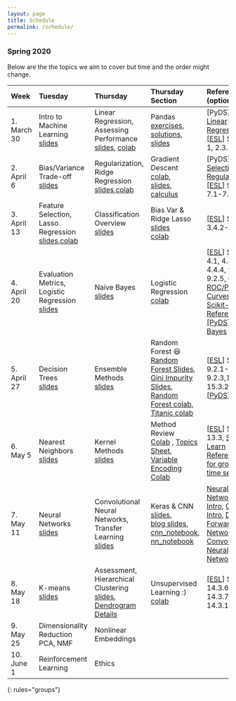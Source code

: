 ```yaml
---
layout: page
title: Schedule
permalink: /schedule/
---
```



### Spring 2020

Below are the the topics we aim to cover but time and the order might change.


| Week          | Tuesday       | Thursday   | Thursday Section | References  (optional)| Assignment  |
|:--------------|:--------------------|:-------------------|:-------------------|:-------------|:------------
|1. March 30 |Intro to Machine Learning<br>[slides](https://canvas.uw.edu/courses/1371982/files/folder/Lectures/lec1?preview=63527606)| Linear Regression, Assessing Performance <br> [slides](https://canvas.uw.edu/courses/1371982/files/folder/Lectures/lec02?preview=63576180), [colab](https://colab.research.google.com/drive/1zHaXZnh35ab99puBpj8Gpik7GGo0Qh9M)| Pandas<br>[exercises](https://drive.google.com/a/uw.edu/file/d/1RCUHIos_-Rvk9wwj_G24rFmpQe3veC55/view?usp=sharing), [solutions](https://drive.google.com/a/uw.edu/file/d/1wXMMJQnaXvMr_1pnU23JD0NK8_LJ_TvW/view?usp=sharing), [slides](https://canvas.uw.edu/courses/1371982/files/folder/Labs/lab1?preview=63588246)| [PyDS] [Intro](https://jakevdp.github.io/PythonDataScienceHandbook/05.01-what-is-machine-learning.html), [Linear Regression](https://jakevdp.github.io/PythonDataScienceHandbook/05.06-linear-regression.html); [[ESL](https://web.stanford.edu/~hastie/Papers/ESLII.pdf)] Section 1, 2.3.1 |[HW0]({{base.url}}../homework#HW0) due April 8th|
|2. April 6| Bias/Variance Trade-off <br> [slides](https://canvas.uw.edu/courses/1371982/files/folder/Lectures/lec03)| Regularization, Ridge Regression<br>[slides](https://canvas.uw.edu/courses/1371982/files/folder/Lectures/lec04),[colab](https://colab.research.google.com/drive/1F1C-nhmiZISCFpNCVMIeSjclZo8DhA_6)|Gradient Descent<br>[colab](https://drive.google.com/a/uw.edu/file/d/1DMQjNNLQKxlXmlpVOVayRNIq-Wzcd0LK/view?usp=sharing),<br>[slides](https://canvas.uw.edu/courses/1371982/files/folder/Labs/lab2?preview=63815132),<br> [calculus](https://www.khanacademy.org/math/multivariable-calculus/applications-of-multivariable-derivatives/optimizing-multivariable-functions/a/maximums-minimums-and-saddle-points) |[PyDS] [Model Selection](https://jakevdp.github.io/PythonDataScienceHandbook/05.03-hyperparameters-and-model-validation.html), [Regularization](https://jakevdp.github.io/PythonDataScienceHandbook/05.06-linear-regression.html#Regularization); [[ESL](https://web.stanford.edu/~hastie/Papers/ESLII.pdf)] Section 7.1-7.4, 3.4.1 | [HW1]({{base.url}}../homework#HW1) due April 15th|
|3. April 13| Feature Selection, Lasso Regression <br> [slides](https://canvas.uw.edu/courses/1371982/files/folder/Lectures/lec05),[colab](https://colab.research.google.com/drive/1ok6Ze8Fqs2T4L1LVpbSHfn0e9cAppczb)| Classification Overview <br>[slides](https://canvas.uw.edu/courses/1371982/files/folder/Lectures/lec06)  | Bias Var & Ridge Lasso<br>[slides](https://drive.google.com/open?id=1sTyaU0nakDqTyNL_fb7tgnPecnCRstpF)<br> [colab](https://drive.google.com/open?id=1_a9NSS535Pa_S1umDpQffPKD64mcaNAm)|[[ESL](https://web.stanford.edu/~hastie/Papers/ESLII.pdf)]  Section 3.4.2-3.4.3 | [HW2]({{base.url}}../homework#HW2) due April 22th |
|4. April 20| Evaluation Metrics, Logistic Regression <br>[slides](https://canvas.uw.edu/courses/1371982/files/folder/Lectures/lec07)| Naive Bayes <br>[slides](https://canvas.uw.edu/courses/1371982/files/folder/Lectures/lec08)| Logistic Regression [colab](https://drive.google.com/a/uw.edu/file/d/1KPoOacrsV4OC08MOclw2UZywOjRlnQJF/view?usp=sharing) |[[ESL](https://web.stanford.edu/~hastie/Papers/ESLII.pdf)] Section 4.1, 4.4.1-4.4.4, 9.1.2, 9.2.5, 6.6.3, [ROC/PR Curves](https://www.biostat.wisc.edu/~page/rocpr.pdf), [Scikit-Learn Reference](https://scikit-learn.org/stable/auto_examples/model_selection/plot_precision_recall.html), [[PyDS] Naive Bayes](https://jakevdp.github.io/PythonDataScienceHandbook/05.05-naive-bayes.html)|[HW3]({{base.url}}../homework#HW3) due April 30th 
|5. April 27| Decision Trees <br> [slides](https://canvas.uw.edu/courses/1371982/files/folder/Lectures/lec09)| Ensemble Methods <br> [slides](https://canvas.uw.edu/courses/1371982/files/folder/Lectures/lec10)|Random Forest 😆 <br> [Random Forest Slides](https://drive.google.com/open?id=1sbTnRA-oo8qswMHAgGXnyGlgDiL7h0iJ), [Gini Impurity Slides](https://drive.google.com/open?id=1SUGhaBbx17GA2uL1ooBw9xCy8xDSmyFh), [Random Forest colab](https://drive.google.com/open?id=1kKvhzyjpiqa6zeir4I8rCMh2UBLbp8WO), [Titanic colab](https://drive.google.com/open?id=1-4BZ-kqdFHHIGxxFdw5geVfWFJynhScO) |[[ESL](https://web.stanford.edu/~hastie/Papers/ESLII.pdf)] Section 9.2.1-9.2.3,15.1-15.3.2, 10.1,[[PyDS](https://jakevdp.github.io/PythonDataScienceHandbook/05.08-random-forests.html)]| [HW4]({{base.url}}../homework#HW4) due May 7th|
|6. May 5| Nearest Neighbors <br> [slides](https://canvas.uw.edu/courses/1371982/files/folder/Lectures/lec11)|Kernel Methods <br>[slides](https://canvas.uw.edu/courses/1371982/files/folder/Lectures/lec12)| Method Review <br> [Colab](https://drive.google.com/open?id=1mDFWkJ7TCQMCjt2GlvX6bKYTGon2Lgts) , [Topics Sheet](https://drive.google.com/open?id=1XwCuoQ-jeI17Y74DtNczItzJ1-tbybwdP228Ob-KKpc), [Variable Encoding Colab](https://drive.google.com/open?id=1y_8Y0_hGS4IAPsTyjX3wJly8wd5e5Vzv) |[[ESL](https://web.stanford.edu/~hastie/Papers/ESLII.pdf)] Section 13.3,  [Scikit-Learn Reference](https://scikit-learn.org/stable/modules/neighbors.html), [CV for groups and time series](https://scikit-learn.org/stable/modules/cross_validation.html#cross-validation-iterators-for-grouped-data)|[HW5]({{base.url}}../homework#HW5) due May 14th
|7. May 11| Neural Networks <br> [slides](https://canvas.uw.edu/courses/1371982/files/folder/Lectures/lec13)| Convolutional Neural Networks, Transfer Learning <br> [slides](https://canvas.uw.edu/courses/1371982/files/folder/Lectures/lec14)| Keras & CNN <br> [slides](https://canvas.uw.edu/courses/1371982/files/folder/Labs/lab7?preview=65285241),<br> [blog slides](https://drive.google.com/open?id=1fj453u9iNKTR78dFvYqZJAByWsmQxLv1), <br> [cnn_notebook](https://drive.google.com/open?id=1iccoUX-HumXNxcCRXW-7msh3vZdwJ6_0),<br> [nn_notebook](https://drive.google.com/open?id=1WzM0eSogowR6bVqIrvE55wS4-OyRJ87F)|[Neural Networks Intro](https://cs231n.github.io/neural-networks-1/), [CNN Intro](https://cs231n.github.io/convolutional-networks/), [Deep Forward Networks](https://www.deeplearningbook.org/contents/mlp.html), [Convolutional Neural Networks](https://www.deeplearningbook.org/contents/convnets.html)| [HW6]({{base.url}}../homework#HW6) due May 21st|
|8. May 18| K-means <br> [slides](https://canvas.uw.edu/courses/1371982/files/folder/Lectures/lec15)| Assessment, Hierarchical Clustering <br> [slides](https://canvas.uw.edu/courses/1371982/files/folder/Lectures/lec16), [Dendrogram Details](https://colab.research.google.com/drive/1ofgw55PQart7PiPPULLSe_Rv5DqN-0PZ?usp=sharing)|Unsupervised Learning :) <br> [colab](https://drive.google.com/open?id=1Ol1jRWYce7WXNLky3Y7_n4wiCTv2llBf)|[[ESL](https://web.stanford.edu/~hastie/Papers/ESLII.pdf)] Section 14.3.6, 14.3.7, 14.3.12|[HW7]({{base.url}}../homework#HW7) due May 28th|
|9. May 25|Dimensionality Reduction <br> PCA, NMF| Nonlinear Embeddings
|10. June 1 |Reinforcement Learning | Ethics|

{: rules="groups"}

